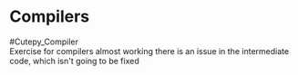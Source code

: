 # Compilers
#Cutepy_Compiler   
Exercise for compilers almost working there is an issue in the intermediate code, which isn't going to be fixed 
